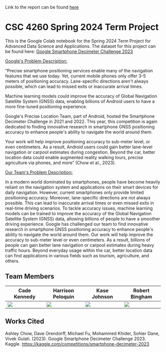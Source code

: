 <!-- NOTEBOOK -->
Link to the report can be found [here](https://colab.research.google.com/drive/1hVoNBCrrLItWPwDqZ_MRBOsRt8OabITx)

<!-- PROJECT DESCRIPTION -->
# CSC 4260 Spring 2024 Term Project
This is the Google Colab notebook for the Spring 2024 Term Project for Advanced Data Science and Applications. The dataset for this project can be found here: [Google Smartphone Decimeter Challenge 2023](https://www.kaggle.com/competitions/smartphone-decimeter-2023)

<u>Google's Problem Description:</u>

“Precise smartphone positioning services enable many of the navigation features that we use today. Yet, current mobile phones only offer 3-5 meters of positioning accuracy. Lane-specific directions aren't always possible, which can lead to missed exits or inaccurate arrival times.  

Machine learning models could improve the accuracy of Global Navigation Satellite System (GNSS) data, enabling billions of Android users to have a more fine-tuned positioning experience.

Google's Precise Location Team, part of Android, hosted the Smartphone Decimeter Challenge in 2021 and 2022. This year, this competition is again dedicated to finding innovative research in smartphone GNSS positioning accuracy to enhance people's ability to navigate the world around them.  

Your work will help improve positioning accuracy to sub-meter level, or even centimeters. As a result, Android users could gain better lane-level navigation or carpool estimates during congestion. Beyond the car, better location data could enable augmented reality walking tours, precise agriculture via phones, and more” (Chow et al., 2023).

<u>Our Team's Problem Description:</u>

In a modern world dominated by smartphones, people have become heavily reliant on the navigation system and applications on their smart devices for daily navigation. However, current smartphones only provide limited positioning accuracy. Moreover, lane-specific directions are not always possible. This can lead to inaccurate arrival times or even missed exits in real-time driving scenarios. To tackle accuracy issues, machine learning models can be trained to improve the accuracy of the Global Navigation Satellite System (GNSS) data, allowing billions of people to have a smoother driving experience. Google has challenged our team to find innovative research in smartphone GNSS positioning accuracy to enhance people's ability to navigate the world around them. Our work will help improve the accuracy to sub-meter level or even centimeters. As a result, billions of people can gain better lane navigation or carpool estimates during heavy traffic hours. Beyond everyday usage within the car, better location data can find applications in various fields such as tourism, agriculture, and others.  

<!-- TEAM MEMBERs -->
## Team Members
<table style="width:100%">
    <thead>
        <tr>
            <th width="25%">Cade Kennedy</th>
            <th width="25%">Harrison Peloquin</th>
            <th width="25%">Kase Johnson</th>
            <th width="25%">Robert Bingham</th>
        </tr>
    </thead>
    <tbody>
        <tr>
            <td width="25%">
                <a href="https://www.linkedin.com/in/cade-kennedy-107ab7249/">
                    <img src="https://img.shields.io/badge/LinkedIn-0077B5?style=for-the-badge&logo=linkedin&logoColor=white"/>
                </a>
            </td>
             <td width="25%">
                <a href="https://www.linkedin.com/in/harrison-peloquin-2b080b24a/">
                    <img src="https://img.shields.io/badge/LinkedIn-0077B5?style=for-the-badge&logo=linkedin&logoColor=white"/>
                </a>
            </td>
            <td width="25%">
                <!-- UPDATE TO YOUR LINKEDIN -->
                <a href="https://www.linkedin.com/in/kase-johnson-02a974205/">
                    <img src="https://img.shields.io/badge/LinkedIn-0077B5?style=for-the-badge&logo=linkedin&logoColor=white"/>
                </a>
            </td>
            <td width="25%">
                <a href="https://www.linkedin.com/in/robert-bingham/">
                    <img src="https://img.shields.io/badge/LinkedIn-0077B5?style=for-the-badge&logo=linkedin&logoColor=white"/>
                </a>
            </td>
        </tr>
    </tbody>
</table>

## Works Cited
Ashley Chow, Dave Orendorff, Michael Fu, Mohammed Khider, Sohier Dane, Vivek Gulati. (2023). Google Smartphone Decimeter Challenge 2023. Kaggle. https://kaggle.com/competitions/smartphone-decimeter-2023
